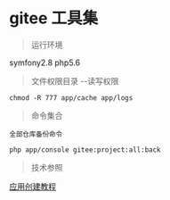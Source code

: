 # gitee 工具集

> 运行环境
  
  symfony2.8 php5.6

> 文件权限目录 --读写权限

    chmod -R 777 app/cache app/logs   
    
>  命令集合
    
    全部仓库备份命令
    
    php app/console gitee:project:all:back
    
>   技术参照

   [应用创建教程](https://gitee.com/api/v5/oauth_doc#/list-item-3)
  




